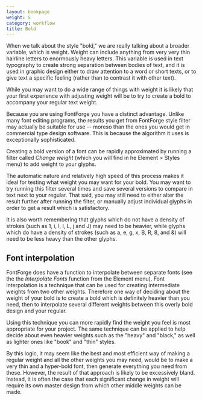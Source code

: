 ```yaml
---
layout: bookpage
weight: 5
category: workflow
title: Bold
---
```


When we talk about the style "bold," we are really talking about a broader variable, which is weight. Weight can include anything from very very thin hairline letters to enormously heavy letters. This variable is used in text typography to create strong separation between bodies of text, and it is used in graphic design either to draw attention to a word or short texts, or to give text a specific feeling (rather than to contrast it with other text).

While you may want to do a wide range of things with weight it is likely that your first experience with adjusting weight will be to try to create a bold to accompany your regular text weight.

Because you are using FontForge you have a distinct advantage. Unlike many font editing programs, the results you get from FontForge style filter may actually be suitable for use -- moreso than the ones you would get in commercial type design software. This is because the algorithm it uses is exceptionally sophisticated.

Creating a bold version of a font can be rapidly approximated by running a filter called <em>Change weight</em> (which you will find in he Element &gt; Styles menu) to add weight to your glyphs.

The automatic nature and relatively high speed of this process makes it ideal for testing what weight you may want for your bold. You may want to try running this filter several times and save several versions to compare in text next to your regular. That said, you may still need to either alter the result further after running the filter, or manually adjust individual glyphs in order to get a result which is satisfactory.

It is also worth remembering that glyphs which do not have a density of strokes (such as 1, i, l, I, L, j and J) may need to be heavier, while glyphs which do have a density of strokes (such as a, e, g, x, B, R, 8, and &amp;) will need to be less heavy than the other glyphs.

## Font interpolation

FontForge does have a function to interpolate between separate fonts (see the the <em>Interpolate Fonts</em> function from the Element menu). Font interpolation is a technique that can be used for creating intermediate weights from two other weights. Therefore one way of deciding about the weight of your bold is to create a bold which is definitely heavier than you need, then to interpolate several different weights between this overly bold design and your regular.

Using this technique you can more rapidly find the weight you feel is most appropriate for your project. The same technique can be applied to help decide about even heavier weights such as the "heavy" and "black," as well as lighter ones like "book" and "thin" styles.

By this logic, it may seem like the best and most efficient way of making a regular weight and all the other weights you may need, would be to make a very thin and a hyper-bold font, then generate everything you need from these. However, the result of that approach is likely to be excessively bland. Instead, it is often the case that each significant change in weight will require its own master design from which other middle weights can be made.</p>